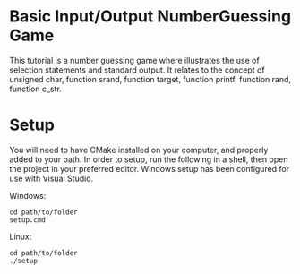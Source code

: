 # Basic Input/Output NumberGuessing Game

This tutorial is a number guessing game where illustrates the use of selection statements and standard output. It relates to the concept of unsigned char, function srand, function target, function printf, function rand, function c_str.

# Setup

You will need to have CMake installed on your computer, and properly added to your path.
In order to setup, run the following in a shell, then open the project in your preferred editor.
Windows setup has been configured for use with Visual Studio.

Windows:
```
cd path/to/folder
setup.cmd
```
Linux:
```
cd path/to/folder
./setup
```

